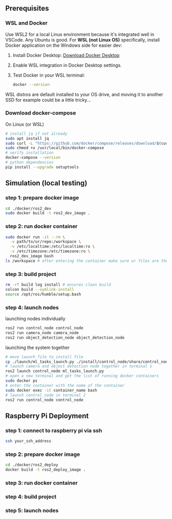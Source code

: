## Prerequisites
### WSL and Docker
Use WSL2 for a local Linux environment because it's integrated well in VSCode. Any Ubuntu is good. For **WSL (not Linux OS)** specifically, install Docker application on the Windows side for easier dev:
1. Install Docker Desktop: [Download Docker Desktop](https://www.docker.com/products/docker-desktop/)
2. Enable WSL integration in Docker Desktop settings.
3. Test Docker in your WSL terminal:

   ```bash
   docker --version
   ```

WSL distros are default installed to your OS drive, and moving it to another SSD for example could be a little tricky...

### Download docker-compose
On Linux (or WSL)
```bash
# install jq if not already
sudo apt install jq
sudo curl -L "https://github.com/docker/compose/releases/download/$(curl -s https://api.github.com/repos/docker/compose/releases/latest | jq -r .tag_name)/docker-compose-$(uname -s)-$(uname -m)" -o /usr/local/bin/docker-compose
sudo chmod +x /usr/local/bin/docker-compose
# verify installation
docker-compose --version
# python dependencies
pip install --upgrade setuptools
```

## Simulation (local testing)
### step 1: prepare docker image
```bash
cd ./docker/ros2_dev
sudo docker build -t ros2_dev_image .
```
### step 2: run docker container
```bash
sudo docker run -it --rm \
  -v path/to/ur/repo:/workspace \
  -v /etc/localtime:/etc/localtime:ro \
  -v /etc/timezone:/etc/timezone:ro \
  ros2_dev_image bash
ls /workspace # after entering the container make sure ur files are there
```
### step 3: build project
```bash
rm -rf build log install # ensures clean build
colcon build --symlink-install
source /opt/ros/humble/setup.bash 
```
### step 4: launch nodes
launching nodes individually
```bash
ros2 run control_node control_node
ros2 run camera_node camera_node
ros2 run object_detection_node object_detection_node
```
launching the system together
```bash
# move launch file to install file
cp ./launch/ml_tasks_launch.py ./install/control_node/share/control_node
# launch camera and object detection node together in terminal 1
ros2 launch control_node ml_tasks_launch.py
# open a new terminal and get the list of running docker containers
sudo docker ps
# enter the container with the name of the container
sudo docker exec -it container_name bash
# launch control_node in terminal 2
ros2 run control_node control_node
```


## Raspberry Pi Deployment
### step 1: connect to raspberry pi via ssh
```bash
ssh your_ssh_address
```
### step 2: prepare docker image
```bash
cd ./docker/ros2_deploy
docker build -t ros2_deploy_image .
```
### step 3: run docker container
### step 4: build project
### step 5: launch nodes
